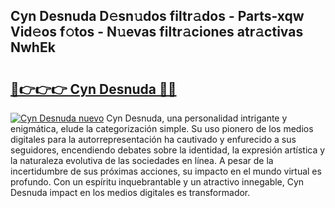 ## Cyn Desnuda D𝚎sn𝚞dos filtr𝚊dos - Parts-xqw Vid𝚎os f𝚘tos - N𝚞evas filtr𝚊ciones atr𝚊ctivas NwhEk

# <h2><a href="http://mb0hzz.tromn.icu/?c=Cyn+Desnuda">🔗👉👉👉 Cyn Desnuda 🔗🔗</a></h2>

[![Cyn Desnuda nuevo](https://i.imgur.com/pEAQMta.gif)](http://mb0hzz.tromn.icu/?c=Cyn+Desnuda)
Cyn Desnuda, una personalidad intrigante y enigmática, elude la categorización simple. Su uso pionero de los medios digitales para la autorrepresentación ha cautivado y enfurecido a sus seguidores, encendiendo debates sobre la identidad, la expresión artística y la naturaleza evolutiva de las sociedades en línea. A pesar de la incertidumbre de sus próximas acciones, su impacto en el mundo virtual es profundo. Con un espíritu inquebrantable y un atractivo innegable, Cyn Desnuda impact en los medios digitales es transformador.
